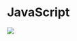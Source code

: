 # JavaScript
[![](https://user-images.githubusercontent.com/56011845/97779901-82fb9d80-1bc4-11eb-815e-cfbbb6face09.png)](https://jsprimer.net/) 
